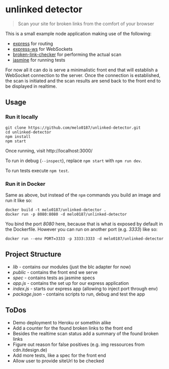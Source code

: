# unlinked detector
> Scan your site for broken links from the comfort of your browser

This is a small example node application making use of the following:
- [express](https://www.npmjs.com/package/express) for routing
- [express-ws](https://www.npmjs.com/package/express-ws) for WebSockets
- [broken-link-checker](https://www.npmjs.com/package/broken-link-checker) for performing the actual scan
- [jasmine](https://www.npmjs.com/package/jasmine) for running tests

For now all it can do is serve a minimalistic front end that will establish a
WebSocket connection to the server. Once the connection is established, the scan
is initiated and the scan results are send back to the front end to be displayed
in realtime.

## Usage
### Run it locally
```
git clone https://github.com/melo0187/unlinked-detector.git
cd unlinked-detector
npm install
npm start
```
Once running, visit http://localhost:3000/

To run in debug (`--inspect`), replace `npm start` with `npm run dev`.

To run tests execute `npm test`.

### Run it in Docker
Same as above, but instead of the `npm` commands you build an image and run it like so:
```
docker build -t melo0187/unlinked-detector .
docker run -p 8080:8080 -d melo0187/unlinked-detector
```
You bind the port *8080* here, because that is what is exposed by default in the Dockerfile.
However you can run on another port (e.g. *3333*) like so:
```
docker run --env PORT=3333 -p 3333:3333 -d melo0187/unlinked-detector
```

## Project Structure
- *lib* - contains our modules (just the blc adapter for now)
- *public* - contains the front end we serve
- *spec* - contains tests as jasmine specs
- *app.js* - contains the set up for our express application
- *index.js* - starts our express app (allowing to inject port through env)
- *package.json* - contains scripts to run, debug and test the app

## ToDos
- Demo deployment to Heroku or somethin alike
- Add a counter for the found broken links to the front end
- Besides the realtime scan status add a summary of the found broken links
- Figure out reason for false positives (e.g. img ressources from cdn.itdesign.de)
- Add more tests, like a spec for the front end
- Allow user to provide siteUrl to be checked